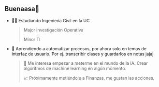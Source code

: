 ## Buenaasa👋

- 👨‍🎓 Estudiando Ingeniería Civil en la UC
  > Major Investigación Operativa
  > 
  > Minor TI
  
- 🌱 Aprendiendo a automatizar procesos, por ahora solo en temas de interfaz de usuario. Por ej. transcribir clases y guardarlos en notas jajaj
  > 🧠 Me interesa empezar a meterme en el mundo de la IA. Crear algoritmos de machine learning en algún momento. 
  > 
  > 📈 Próximamente metiéndole a Finanzas, me gustan las acciones. 

